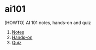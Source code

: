 # ai101
[HOWTO] AI 101 notes, hands-on and quiz

<ol>
      <li/> <a href="https://darylcs37.github.io/ai101/myAI_1. notes.htm"> Notes </a>
      <li/> <a href="https://darylcs37.github.io/ai101/myAI_2. notes.htm"> Hands-on </a>
      <li/> <a href="https://quizizz.com/admin/quiz/5eabbe304ac6b7001c513cd0/testai"> Quiz </a>
</ol>
